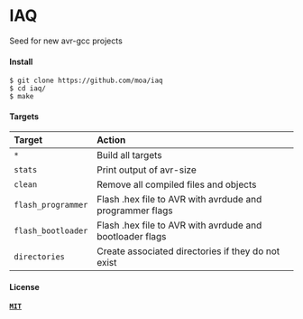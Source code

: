 # IAQ

Seed for new avr-gcc projects

#### Install

```Shell
$ git clone https://github.com/moa/iaq
$ cd iaq/
$ make
```

#### Targets

| Target | Action |
|:---|:---|
| ```*``` | Build all targets |
| ```stats``` | Print output of avr-size |
| ```clean``` | Remove all compiled files and objects |
| ```flash_programmer``` | Flash .hex file to AVR with avrdude and programmer flags |
| ```flash_bootloader``` | Flash .hex file to AVR with avrdude and bootloader flags |
| ```directories``` | Create associated directories if they do not exist |

#### License

[**`MIT`**](LICENSE)

